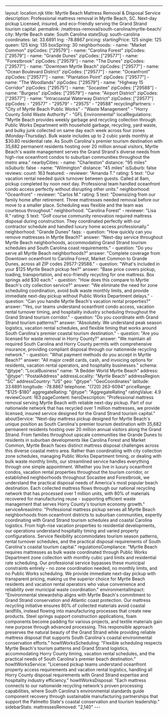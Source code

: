 ---
layout: location.njk
title: Myrtle Beach Mattress Removal & Disposal Service
description: Professional mattress removal in Myrtle Beach, SC. Next-day pickup Licensed, insured, and eco-friendly serving the Grand Strand tourism capital.
permalink: /mattress-removal/south-carolina/myrtle-beach/
city: Myrtle Beach state: South Carolina stateSlug: south-carolina coordinates: lat: 33.6891 lng: -78.8867 pricing: startingPrice: 125 single: 125 queen: 125 king: 135 boxSpring: 30 neighborhoods: - name: "Market Common" zipCodes: ["29579"] - name: "Carolina Forest" zipCodes: ["29579"] - name: "Grande Dunes" zipCodes: ["29577"] - name: "Forestbrook" zipCodes: ["29579"] - name: "The Dunes" zipCodes: ["29577"] - name: "Downtown Myrtle Beach" zipCodes: ["29577"] - name: "Ocean Boulevard District" zipCodes: ["29577"] - name: "Oceanfront" zipCodes: ["29577"] - name: "Plantation Point" zipCodes: ["29577"] - name: "The Woodlands" zipCodes: ["29579"] - name: "Highway 15 Corridor" zipCodes: ["29575"] - name: "Socastee" zipCodes: ["29588"] - name: "Burgess" zipCodes: ["29579"] - name: "Airport District" zipCodes: ["29577"] - name: "Intracoastal Waterway District" zipCodes: ["29577"] zipCodes: - "29577" - "29579" - "29575" - "29588" recyclingPartners: - "City of Myrtle Beach Public Works" - "Waste Management" - "Horry County Solid Waste Authority" - "GFL Environmental" localRegulations: "Myrtle Beach provides weekly garbage and recycling collection through Public Works Department with household garbage, recycling, yard waste, and bulky junk collected on same day each week across four zones (Monday-Thursday). Bulk waste includes up to 2 cubic yards monthly at $30.80 residential rate. As South Carolina's premier tourism destination with 35,682 permanent residents hosting over 20 million annual visitors, Myrtle Beach's waste management serves the Grand Strand's diverse needs from high-rise oceanfront condos to suburban communities throughout the metro area." nearbyCities: - name: "Charleston" distance: "95 miles" isSuburb: false - name: "Wilmington" distance: "45 miles" isSuburb: false reviews: count: 163 featured: - reviewer: "Amanda T." rating: 5 text: "Our vacation rental needed quick turnover between guests. Called at 8am, pickup completed by noon next day. Professional team handled oceanfront condo access perfectly without disrupting other units." neighborhood: "Oceanfront" - reviewer: "Carlos M." rating: 5 text: "Downsizing from our family home after retirement. Three mattresses needed removal before our move to a smaller place. Scheduling was flexible and the team was courteous throughout." neighborhood: "Carolina Forest" - reviewer: "Lisa R." rating: 5 text: "Golf course community renovation required mattress disposal during construction. They coordinated perfectly with our contractor schedule and handled luxury home access professionally." neighborhood: "Grande Dunes" faqs: - question: "How quickly can you remove mattresses in Myrtle Beach?" answer: "Next-day service throughout Myrtle Beach neighborhoods, accommodating Grand Strand tourism schedules and South Carolina coast requirements." - question: "Do you serve all Myrtle Beach neighborhoods?" answer: "Complete coverage from Downtown oceanfront to Carolina Forest, Market Common to Grande Dunes, across all ZIP codes 29577-29588." - question: "What's included in your $125 Myrtle Beach pickup fee?" answer: "Base price covers pickup, loading, transportation, and eco-friendly recycling for one mattress. Box springs add $30 each." - question: "How does this compare to Myrtle Beach's city collection service?" answer: "We eliminate the need for zone scheduling coordination, avoid bulk waste monthly limits, and provide immediate next-day pickup without Public Works Department delays." - question: "Can you handle Myrtle Beach's vacation rental properties?" answer: "Yes, our teams understand oceanfront condo access, vacation rental turnover timing, and hospitality industry scheduling throughout the Grand Strand tourism corridor." - question: "Do you coordinate with Grand Strand tourism patterns?" answer: "Absolutely. We understand peak season logistics, vacation rental schedules, and flexible timing that works around South Carolina's premier coastal tourism destination." - question: "Are you licensed for waste removal in Horry County?" answer: "We maintain all required South Carolina and Horry County permits with comprehensive insurance, providing compliant disposal through our nationwide recycling network." - question: "What payment methods do you accept in Myrtle Beach?" answer: "All major credit cards, cash, and invoicing options for residents, vacation rental operators, and hospitality businesses." schema: "@type": "LocalBusiness" name: "A Bedder World Myrtle Beach" address: "@type": "PostalAddress" addressLocality: "Myrtle Beach" addressRegion: "SC" addressCountry: "US" geo: "@type": "GeoCoordinates" latitude: 33.6891 longitude: -78.8867 telephone: "(720) 263-6094" priceRange: "$125-$180" aggregateRating: "@type": "AggregateRating" ratingValue: 4.9 reviewCount: 163 pageContent: heroDescription: "Professional mattress removal serving Myrtle Beach with reliable next-day pickup. Part of our nationwide network that has recycled over 1 million mattresses, we provide licensed, insured service designed for the Grand Strand tourism capital." aboutService: "Next-day mattress pickup designed for Myrtle Beach's unique position as South Carolina's premier tourism destination with 35,682 permanent residents hosting over 20 million annual visitors along the Grand Strand. From families throughout upscale communities like Grande Dunes to residents in suburban developments like Carolina Forest and Market Common, Myrtle Beach faces distinct mattress disposal challenges across this diverse coastal metro area. Rather than coordinating with city collection zone schedules, managing Public Works Department timing, or dealing with bulk waste monthly limits, our streamlined service handles everything through one simple appointment. Whether you live in luxury oceanfront condos, vacation rental properties throughout the tourism corridor, or established neighborhoods throughout Socastee and Forestbrook, we understand the practical disposal needs of America's most popular beach destination. Each collected mattress flows through our national recycling network that has processed over 1 million units, with 80% of materials recovered for manufacturing reuse - supporting efficient waste management that serves Horry County's tourism economy growth." serviceAreasIntro: "Professional mattress pickup serves all Myrtle Beach neighborhoods from oceanfront districts to suburban communities, expertly coordinating with Grand Strand tourism schedules and coastal Carolina logistics. From high-rise vacation properties to residential developments, our operations understand hospitality timing and varied property configurations. Service flexibility accommodates tourism season patterns, rental turnover schedules, and the practical disposal requirements of South Carolina's coastal tourism capital." regulationsCompliance: "Myrtle Beach requires mattresses as bulk waste coordinated through Public Works Department zone collection with monthly cubic yard limits and residential rate scheduling. Our professional service bypasses these municipal constraints entirely - no zone coordination needed, no monthly limits, and no Public Works scheduling. We provide immediate next-day pickup with transparent pricing, making us the superior choice for Myrtle Beach residents and vacation rental operators who value convenience and reliability over municipal waste coordination." environmentalImpact: "Environmental stewardship aligns with Myrtle Beach's commitment to Grand Strand conservation and Atlantic coast protection. Our mattress recycling initiative ensures 80% of collected materials avoid coastal landfills, instead flowing into manufacturing processes that create new products. Steel springs support construction applications, foam components become padding for various projects, and textile materials gain new purpose through advanced processing. This responsible approach preserves the natural beauty of the Grand Strand while providing reliable mattress disposal that supports South Carolina's coastal environmental conservation efforts." howItWorksScheduling: "Flexible scheduling respects Myrtle Beach's tourism patterns and Grand Strand logistics, accommodating Horry County timing, vacation rental schedules, and the practical needs of South Carolina's premier beach destination." howItWorksService: "Licensed pickup teams understand oceanfront property access requirements and vacation rental logistics, handling all Horry County disposal requirements with Grand Strand expertise and hospitality industry efficiency." howItWorksDisposal: "Each mattress connects to our nationwide recycling network's proven processing capabilities, where South Carolina's environmental standards guide component recovery through sustainable manufacturing partnerships that support the Palmetto State's coastal conservation and tourism leadership." sidebarStats: mattressesRemoved: "2,140" ---